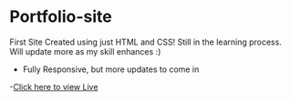 # Portfolio-site
First Site Created using just HTML and CSS! Still in the learning process. Will update more as my skill enhances :)
- Fully Responsive, but more updates to come in

-[Click here to view Live](https://devguywilly.github.io/Portfolio-site/)
